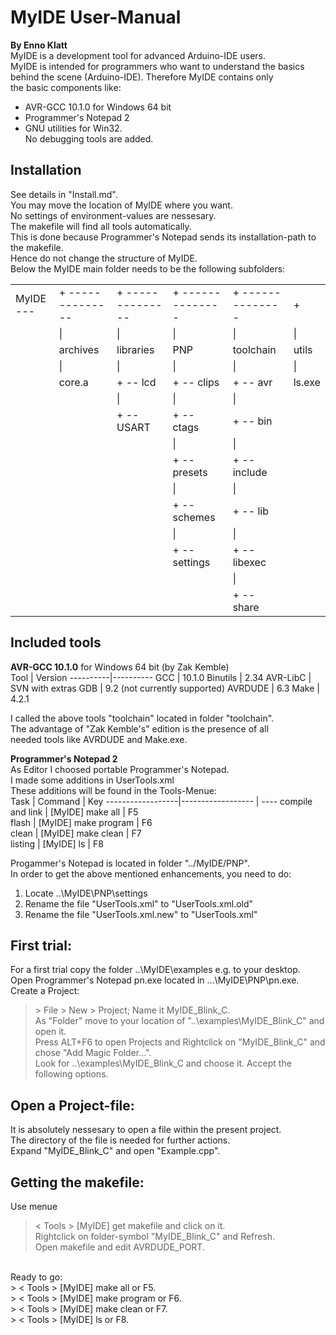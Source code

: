 # MyIDE User-Manual
**By Enno Klatt<br>**
MyIDE is a development tool for advanced Arduino-IDE users.<br>
MyIDE is intended for programmers who want to understand the basics<br>
behind the scene (Arduino-IDE). Therefore MyIDE contains only<br>
the basic components like:<br>
* AVR-GCC 10.1.0 for Windows 64 bit
* Programmer's Notepad 2
* GNU utilities for Win32.<br>
No debugging tools are added.<br>
## Installation
See details in "Install.md".<br>
You may move the location of MyIDE where you want.<br>
No settings of environment-values are nessesary.<br>
The makefile will find all tools automatically.<br>
This is done because Programmer's Notepad sends its installation-path to the makefile.<br>
Hence do not change the structure of MyIDE.<br>
Below the MyIDE main folder needs to be the following subfolders: <br>

<table width="500px" border="0" cellpadding="0" cellspacing="0">
  <tr>
  <td>MyIDE --- </td>
  <td>+ --------------</td>
  <td>+ --------------</td>
  <td>+ --------------</td>
  <td>+ --------------</td>
  <td>+</td>
 </tr>
 <tr>
  <td>&nbsp;</td>
  <td>   |       </td>
  <td>   |       </td>
  <td>   |       </td>
  <td>   |       </td>
  <td>   |       </td>
 </tr>
 <tr>
  <td>&nbsp;</td>
  <td>archives</td>
  <td>libraries</td>
  <td>PNP</td>
  <td>toolchain</td>
  <td>utils</td>
 </tr>
 <tr>
  <td>&nbsp;</td>
  <td>   |     </td>
  <td>   |     </td>
  <td>   |     </td>
  <td>   |     </td>
  <td>   |     </td>
 </tr>
 <tr>
  <td>&nbsp;</td>
  <td>core.a</td>
  <td>   + -- lcd</td>
  <td>   + -- clips</td>
  <td>   + -- avr</td>
  <td>ls.exe</td>
 </tr>
<tr>
  <td>&nbsp;</td>
  <td>&nbsp;</td>
  <td>   |     </td>
  <td>   |     </td>
  <td>   |     </td>
  <td>&nbsp;</td>
 </tr>
  <tr>
  <td>&nbsp;</td>
  <td>&nbsp;</td>
  <td>   + -- USART</td>
  <td>   + -- ctags</td>
  <td>   + -- bin</td>
  <td>&nbsp;</td>
 </tr>
 <tr>
  <td>&nbsp;</td>
  <td>&nbsp;</td>
  <td>&nbsp;</td>
  <td>   |     </td>
  <td>   |     </td>
  <td>&nbsp;</td>
 </tr>
 <tr>
  <td>&nbsp;</td>
  <td>&nbsp;</td>
  <td>&nbsp;</td>
  <td>   + -- presets</td>
  <td>   + -- include</td>
  <td>&nbsp;</td>
 </tr>
 <tr>
  <td>&nbsp;</td>
  <td>&nbsp;</td>
  <td>&nbsp;</td>
  <td>   |     </td>
  <td>   |     </td>
  <td>&nbsp;</td>
 </tr>
 <tr>
  <td>&nbsp;</td>
  <td>&nbsp;</td>
  <td>&nbsp;</td>
  <td>   + -- schemes</td>
  <td>   + -- lib</td>
  <td>&nbsp;</td>
 </tr>
 <tr>
  <td>&nbsp;</td>
  <td>&nbsp;</td>
  <td>&nbsp;</td>
  <td>   |     </td>
  <td>   |     </td>
  <td>&nbsp;</td>
 </tr>
 <tr>
  <td>&nbsp;</td>
  <td>&nbsp;</td>
  <td>&nbsp;</td>
  <td>   + -- settings</td>
  <td>   + -- libexec</td>
  <td>&nbsp;</td>
 </tr>
 <tr>
  <td>&nbsp;</td>
  <td>&nbsp;</td>
  <td>&nbsp;</td>
  <td>&nbsp;</td>
  <td>   |     </td>
  <td>&nbsp;</td>
 </tr>
 <tr>
  <td>&nbsp;</td>
  <td>&nbsp;</td>
  <td>&nbsp;</td>
  <td>&nbsp;</td>
  <td>   + -- share</td>
  <td>&nbsp;</td>
 </tr>
</table>
										  
## Included tools
**AVR-GCC 10.1.0** for Windows 64 bit (by Zak Kemble)<br>
Tool	|	Version
----------|----------
GCC	|	10.1.0
Binutils	|	2.34
AVR-LibC	|	SVN with extras
GDB	|	9.2 (not currently supported)
AVRDUDE	|	6.3
Make	|	4.2.1<br>

I called the above tools "toolchain" located in folder "toolchain".<br>
The advantage of "Zak Kemble's" edition is the presence of all<br>
needed tools like AVRDUDE and Make.exe.<br>

**Programmer's Notepad 2**<br>
As Editor I choosed portable Programmer's Notepad.<br>
I made some additions in UserTools.xml<br>
These additions will be found in the Tools-Menue:<br>
Task	|	Command     |    Key
------------------|------------------ | ----
compile and link	|	[MyIDE] make all | F5<br>
flash	|	[MyIDE] make program | F6<br>
clean	|	[MyIDE] make clean | F7<br>
listing	|	[MyIDE] ls | F8<br>

Progammer's Notepad is located in folder "../MyIDE/PNP".<br>
In order to get the above mentioned enhancements, you need to do:<br>
1. Locate ..\MyIDE\PNP\settings
2. Rename the file "UserTools.xml" to "UserTools.xml.old"
3. Rename the file "UserTools.xml.new" to "UserTools.xml"<br>

## First trial:<br>
For a first trial copy the folder ..\MyIDE\examples e.g. to your desktop.<br>
Open Programmer's Notepad pn.exe located in ...\MyIDE\PNP\pn.exe.<br>
Create a Project: <br>
> \> File > New > Project; Name it MyIDE_Blink_C.<br>
> As "Folder" move to your location of "..\examples\MyIDE_Blink_C" and open it.<br>
> Press ALT+F6 to open Projects and Rightclick on "MyIDE_Blink_C" and chose "Add Magic Folder...".<br>
> Look for ..\examples\MyIDE_Blink_C and choose it. Accept the following options.<br>
## Open a Project-file:<br>
It is absolutely nessesary to open a file within the present project.<br> 
The directory of the file is needed for further actions.<br>
Expand "MyIDE_Blink_C" and open "Example.cpp".<br>
## Getting the makefile:<br>
Use menue<br>  
> &lt; Tools > [MyIDE] get makefile and click on it.<br>
> Rightclick on folder-symbol  "MyIDE_Blink_C" and Refresh.<br>
> Open makefile and edit AVRDUDE_PORT.<br>
<br>
Ready to go:<br>
> &lt; Tools > [MyIDE] make all     or F5.<br>
> &lt; Tools > [MyIDE] make program or F6.<br>
> &lt; Tools > [MyIDE] make clean   or F7.<br>
> &lt; Tools > [MyIDE] ls           or F8.<br>




 